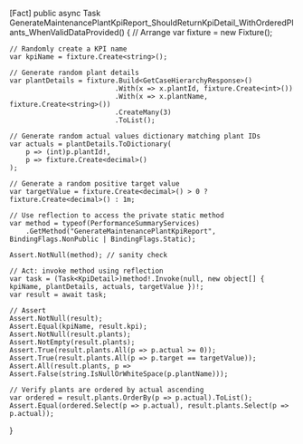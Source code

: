 [Fact]
public async Task GenerateMaintenancePlantKpiReport_ShouldReturnKpiDetail_WithOrderedPlants_WhenValidDataProvided()
{
    // Arrange
    var fixture = new Fixture();

    // Randomly create a KPI name
    var kpiName = fixture.Create<string>();

    // Generate random plant details
    var plantDetails = fixture.Build<GetCaseHierarchyResponse>()
                              .With(x => x.plantId, fixture.Create<int>())
                              .With(x => x.plantName, fixture.Create<string>())
                              .CreateMany(3)
                              .ToList();

    // Generate random actual values dictionary matching plant IDs
    var actuals = plantDetails.ToDictionary(
        p => (int)p.plantId!,
        p => fixture.Create<decimal>()
    );

    // Generate a random positive target value
    var targetValue = fixture.Create<decimal>() > 0 ? fixture.Create<decimal>() : 1m;

    // Use reflection to access the private static method
    var method = typeof(PerformanceSummaryServices)
        .GetMethod("GenerateMaintenancePlantKpiReport", BindingFlags.NonPublic | BindingFlags.Static);

    Assert.NotNull(method); // sanity check

    // Act: invoke method using reflection
    var task = (Task<KpiDetail>)method!.Invoke(null, new object[] { kpiName, plantDetails, actuals, targetValue })!;
    var result = await task;

    // Assert
    Assert.NotNull(result);
    Assert.Equal(kpiName, result.kpi);
    Assert.NotNull(result.plants);
    Assert.NotEmpty(result.plants);
    Assert.True(result.plants.All(p => p.actual >= 0));
    Assert.True(result.plants.All(p => p.target == targetValue));
    Assert.All(result.plants, p => Assert.False(string.IsNullOrWhiteSpace(p.plantName)));

    // Verify plants are ordered by actual ascending
    var ordered = result.plants.OrderBy(p => p.actual).ToList();
    Assert.Equal(ordered.Select(p => p.actual), result.plants.Select(p => p.actual));
}
